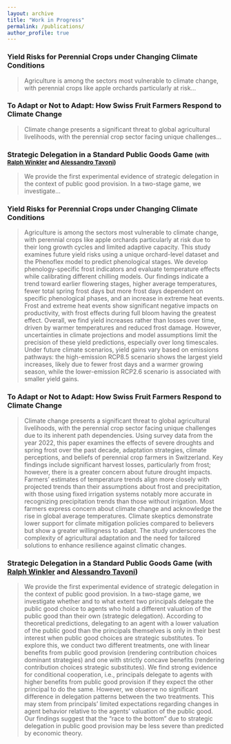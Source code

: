 ```yaml
---
layout: archive
title: "Work in Progress"
permalink: /publications/
author_profile: true
---
```



<div class="project-cards">

  <div class="project-card">
    <h3>Yield Risks for Perennial Crops under Changing Climate Conditions</h3>
    <blockquote>
      <p>
        Agriculture is among the sectors most vulnerable to climate change, with perennial crops like apple orchards particularly at risk...
      </p>
    </blockquote>
  </div>

  <div class="project-card">
    <h3>To Adapt or Not to Adapt: How Swiss Fruit Farmers Respond to Climate Change</h3>
    <blockquote>
      <p>
        Climate change presents a significant threat to global agricultural livelihoods, with the perennial crop sector facing unique challenges...
      </p>
    </blockquote>
  </div>

  <div class="project-card">
    <h3>Strategic Delegation in a Standard Public Goods Game <small>(with <a href="http://www.ralph-winkler.de">Ralph Winkler</a> and <a href="https://www.unibo.it/sitoweb/alessandro.tavoni2/en">Alessandro Tavoni</a>)</small></h3>
    <blockquote>
      <p>
        We provide the first experimental evidence of strategic delegation in the context of public good provision. In a two-stage game, we investigate...
      </p>
    </blockquote>
  </div>

</div>




### Yield Risks for Perennial Crops under Changing Climate Conditions

<blockquote>
  <p>
Agriculture is among the sectors most vulnerable to climate change, with perennial crops like apple orchards particularly at risk due to their long growth cycles and limited adaptive capacity. This study examines future yield risks using a unique orchard-level dataset and the Phenoflex model to predict phenological stages. We develop phenology-specific frost indicators and evaluate temperature effects while calibrating different chilling models. Our findings indicate a trend toward earlier flowering stages, higher average temperatures, fewer total spring frost days but more frost days dependent on specific phenological phases, and an increase in extreme heat events. Frost and extreme heat events show significant negative impacts on productivity, with frost effects during full bloom having the greatest effect. Overall, we find yield increases rather than losses over time, driven by warmer temperatures and reduced frost damage. However, uncertainties in climate projections and model assumptions limit the precision of these yield predictions, especially over long timescales. Under future climate scenarios, yield gains vary based on emissions pathways: the high-emission RCP8.5 scenario shows the largest yield increases, likely due to fewer frost days and a warmer growing season, while the lower-emission RCP2.6 scenario is associated with smaller yield gains.
  </p>
</blockquote>


### To Adapt or Not to Adapt: How Swiss Fruit Farmers Respond to Climate Change

<blockquote>
  <p>
Climate change presents a significant threat to global agricultural livelihoods, with the perennial crop sector
facing unique challenges due to its inherent path dependencies. Using survey data from the year 2022, this
paper examines the effects of severe droughts and spring frost over the past decade, adaptation strategies,
climate perceptions, and beliefs of perennial crop farmers in Switzerland. Key findings include significant
harvest losses, particularly from frost; however, there is a greater concern about future drought impacts.
Farmers’ estimates of temperature trends align more closely with projected trends than their assumptions
about frost and precipitation, with those using fixed irrigation systems notably more accurate in recognizing
precipitation trends than those without irrigation. Most farmers express concern about climate change
and acknowledge the rise in global average temperatures. Climate skeptics demonstrate lower support for
climate mitigation policies compared to believers but show a greater willingness to adapt. The study underscores
the complexity of agricultural adaptation and the need for tailored solutions to enhance resilience
against climatic changes.
  </p>
</blockquote>


### Strategic Delegation in a Standard Public Goods Game (with <a href="http://www.ralph-winkler.de">Ralph Winkler</a> and <a href="https://www.unibo.it/sitoweb/alessandro.tavoni2/en">Alessandro Tavoni</a>)

<blockquote>
  <p>
We provide the first experimental evidence of strategic delegation in the context of public good provision.
In a two-stage game, we investigate whether and to what extent two principals delegate the public good
choice to agents who hold a different valuation of the public good than their own (strategic delegation).
According to theoretical predictions, delegating to an agent with a lower valuation of the public good than
the principals themselves is only in their best interest when public good choices are strategic substitutes.
To explore this, we conduct two different treatments, one with linear benefits from public good provision
(rendering contribution choices dominant strategies) and one with strictly concave benefits (rendering contribution
choices strategic substitutes). We find strong evidence for conditional cooperation, i.e., principals
delegate to agents with higher benefits from public good provision if they expect the other principal to
do the same. However, we observe no significant difference in delegation patterns between the two treatments.
This may stem from principals’ limited expectations regarding changes in agent behavior relative to
the agents’ valuation of the public good. Our findings suggest that the “race to the bottom” due to strategic
delegation in public good provision may be less severe than predicted by economic theory.
  </p>

